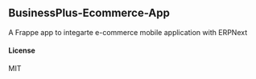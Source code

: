 ## BusinessPlus-Ecommerce-App

A Frappe app to integarte e-commerce mobile application with ERPNext

#### License

MIT
